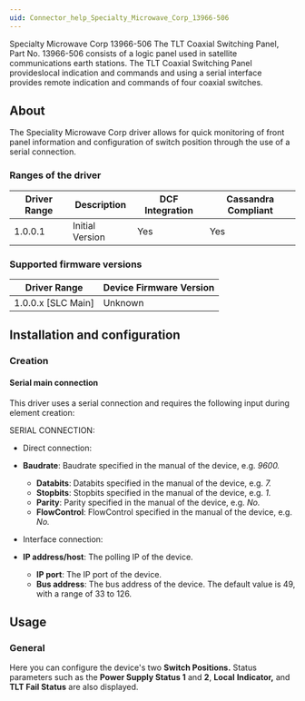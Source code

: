 ```yaml
---
uid: Connector_help_Specialty_Microwave_Corp_13966-506
---
```


Specialty Microwave Corp 13966-506
The TLT Coaxial Switching Panel, Part No. 13966-506 consists of a logic panel used in satellite communications earth stations. The TLT Coaxial Switching Panel provideslocal indication and commands and using a serial interface provides remote indication and commands of four coaxial switches.

## About

The Speciality Microwave Corp driver allows for quick monitoring of front panel information and configuration of switch position through the use of a serial connection.

### Ranges of the driver

| **Driver Range** | **Description** | **DCF Integration** | **Cassandra Compliant** |
|------------------|-----------------|---------------------|-------------------------|
| 1.0.0.1          | Initial Version | Yes                 | Yes                     |

### Supported firmware versions

| **Driver Range**     | **Device Firmware Version** |
|----------------------|-----------------------------|
| 1.0.0.x \[SLC Main\] | Unknown                     |

## Installation and configuration

### Creation

#### Serial main connection

This driver uses a serial connection and requires the following input during element creation:

SERIAL CONNECTION:

- Direct connection:

- **Baudrate**: Baudrate specified in the manual of the device, e.g. *9600.*
  - **Databits**: Databits specified in the manual of the device, e.g. *7.*
  - **Stopbits**: Stopbits specified in the manual of the device, e.g. *1.*
  - **Parity**: Parity specified in the manual of the device, e.g. *No.*
  - **FlowControl**: FlowControl specified in the manual of the device, e.g. *No.*

- Interface connection:

- **IP address/host**: The polling IP of the device.
  - **IP port**: The IP port of the device.
  - **Bus address**: The bus address of the device. The default value is 49, with a range of 33 to 126.

## Usage

### General

Here you can configure the device's two **Switch Positions.** Status parameters such as the **Power Supply Status 1** and **2**, **Local** **Indicator,** and **TLT Fail Status** are also displayed.
